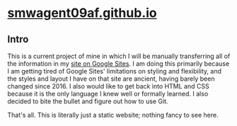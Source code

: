 # [smwagent09af.github.io](https://smwagent09af.github.io)
## Intro
This is a current project of mine in which I will be manually transferring all of the information in my [site on Google Sites](https://sites.google.com/site/smwagent09afplus). I am doing this primarily because I am getting tired of Google Sites' limitations on styling and flexibility, and the styles and layout I have on that site are ancient, having barely been changed since 2016. I also would like to get back into HTML and CSS because it is the only language I knew well or formally learned. I also decided to bite the bullet and figure out how to use Git.

That's all. This is literally just a static website; nothing fancy to see here.
